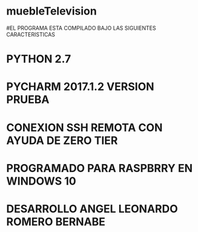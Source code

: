 # muebleTelevision
#EL PROGRAMA ESTA COMPILADO BAJO LAS SIGUIENTES CARACTERISTICAS
# PYTHON 2.7
# PYCHARM 2017.1.2 VERSION PRUEBA
# CONEXION SSH REMOTA CON AYUDA DE ZERO TIER
# PROGRAMADO PARA RASPBRRY EN WINDOWS 10
# DESARROLLO ANGEL LEONARDO ROMERO BERNABE